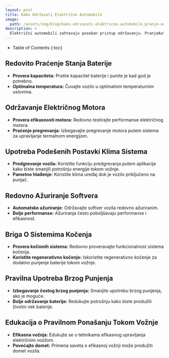 ```yaml
---
layout: post
title: Kako Održavati Električne Automobile
image: 
  path: /assets/img/blog/kako-odrzavati-elektricne-automobile_pranje-auta-ba.png
description: >
  Električni automobili zahtevaju poseban pristup održavanju. PranjeAutа.ba vam donosi korisne savete kako održavati performanse i dugovečnost električnih vozila.
---
```



- Table of Contents
{:toc}


## Redovito Praćenje Stanja Baterije

- **Provera kapaciteta:** Pratite kapacitet baterije i punite je kad god je potrebno.
- **Optimalna temperatura:** Čuvajte vozilo u optimalnim temperaturnim uslovima.

## Održavanje Električnog Motora

- **Provera efikasnosti motora:** Redovno testirajte performanse električnog motora.
- **Praćenje pregrevanja:** Izbegavajte pregrevanje motora putem sistema za upravljanje termalnom energijom.

## Upotreba Podešenih Postavki Klima Sistema

- **Predgrevanje vozila:** Koristite funkciju predgrevanja putem aplikacije kako biste smanjili potrošnju energije tokom vožnje.
- **Pametno hlađenje:** Koristite klima uređaj dok je vozilo priključeno na punjač.

## Redovno Ažuriranje Softvera

- **Automatsko ažuriranje:** Održavajte softver vozila redovno ažuriranim.
- **Bolje performanse:** Ažuriranja često poboljšavaju performanse i efikasnost.

## Briga O Sistemima Kočenja

- **Provera kočionih sistema:** Redovno proveravajte funkcionalnost sistema kočenja.
- **Koristite regenerativno kočenje:** Iskoristite regenerativno kočenje za dodatno punjenje baterije tokom vožnje.

## Pravilna Upotreba Brzog Punjenja

- **Izbegavanje čestog brzog punjenja:** Smanjite upotrebu brzog punjenja, ako je moguće.
- **Bolje održavanje baterije:** Redukujte potrošnju kako biste produžili životni vek baterije.

## Edukacija o Pravilnom Ponašanju Tokom Vožnje

- **Efikasna vožnja:** Edukujte se o tehnikama efikasnog upravljanja električnim vozilom.
- **Povećajte domet:** Primena saveta o efikasnoj vožnji može produžiti domet vozila.
